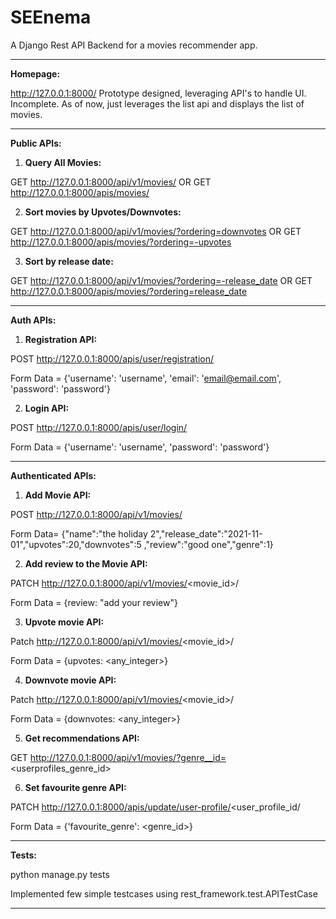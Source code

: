# SEEnema
A Django Rest API Backend for a movies recommender app. 
_______________________________________________________________________________________________________________________

**Homepage:**

http://127.0.0.1:8000/
Prototype designed, leveraging API's to handle UI.
Incomplete. As of now, just leverages the list api and displays the list of movies.
________________________________________________________________________________________________________________________

**Public APIs:**

1. **Query All Movies:**

GET http://127.0.0.1:8000/api/v1/movies/ 
OR
GET http://127.0.0.1:8000/apis/movies/

2. **Sort movies by Upvotes/Downvotes:**

GET http://127.0.0.1:8000/api/v1/movies/?ordering=downvotes
OR
GET http://127.0.0.1:8000/apis/movies/?ordering=-upvotes

3. **Sort by release date:**

GET http://127.0.0.1:8000/api/v1/movies/?ordering=-release_date 
OR
GET http://127.0.0.1:8000/apis/movies/?ordering=release_date
________________________________________________________________________________________________________________________

**Auth APIs:**

1. **Registration API:**

POST  http://127.0.0.1:8000/apis/user/registration/

Form Data = {'username': 'username', 'email': 'email@email.com', 'password': 'password'}

2. **Login API:**

POST  http://127.0.0.1:8000/apis/user/login/

Form Data = {'username': 'username', 'password': 'password'}
________________________________________________________________________________________________________________________

**Authenticated APIs:**

1. **Add Movie API:**

POST http://127.0.0.1:8000/api/v1/movies/

Form Data= {"name":"the holiday 2","release_date":"2021-11-01","upvotes":20,"downvotes":5
,"review":"good one","genre":1}

2. **Add review to the Movie API:**

PATCH http://127.0.0.1:8000/api/v1/movies/<movie_id>/

Form Data = {review: "add your review"}

3. **Upvote movie API:**

Patch http://127.0.0.1:8000/api/v1/movies/<movie_id>/

Form Data = {upvotes: <any_integer>}

4. **Downvote movie API:**

Patch http://127.0.0.1:8000/api/v1/movies/<movie_id>/

Form Data = {downvotes: <any_integer>}

5. **Get recommendations API:**

GET http://127.0.0.1:8000/api/v1/movies/?genre__id=<userprofiles_genre_id>

6. **Set favourite genre API:**

PATCH http://127.0.0.1:8000/apis/update/user-profile/<user_profile_id/

Form Data = {'favourite_genre': <genre_id>}
________________________________________________________________________________________________________________________

**Tests:**

python manage.py tests

Implemented few simple testcases using rest_framework.test.APITestCase
________________________________________________________________________________________________________________________
